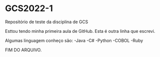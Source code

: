 # GCS2022-1
Repositório de teste da disciplina de GCS

Esttou tendo minha primeira aula de GitHub.
Esta é outra linha que escrevi.

Algumas linguagem conheço são:
-Java
-C#
-Python
-COBOL
-Ruby

FIM DO ARQUIVO.
